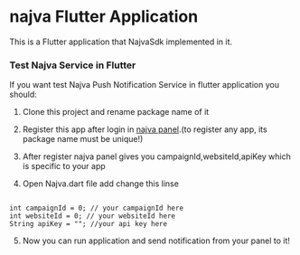 # najva Flutter Application
This is a Flutter application that NajvaSdk implemented in it.

### Test Najva Service in Flutter
If you want test Najva Push Notification Service in flutter application you should:

1.  Clone this project and rename package name of it 

2.  Register this app after login in [najva panel](https://app.najva.com/accounts/login/?next=/).(to register any app, its package name must be unique!)


3.  After register najva panel gives you campaignId,websiteId,apiKey which is specific to your app

4.  Open Najva.dart file add change this linse
```

int campaignId = 0; // your campaignId here
int websiteId = 0; // your websiteId here
String apiKey = ""; //your api key here

```
5.  Now you can run application and send notification from your panel to it!
